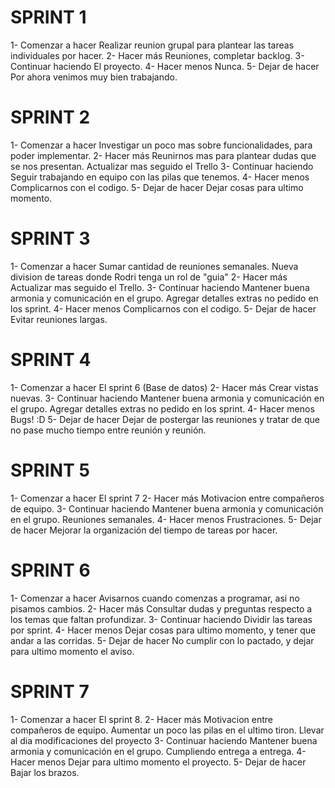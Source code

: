 # SPRINT 1
1- Comenzar a hacer 
    Realizar reunion grupal para plantear las tareas individuales por hacer. 
2- Hacer más
    Reuniones, completar backlog.
3- Continuar haciendo
    El proyecto. 
4- Hacer menos
    Nunca.
5- Dejar de hacer
    Por ahora venimos muy bien trabajando. 
# SPRINT 2
1- Comenzar a hacer 
    Investigar un poco mas sobre funcionalidades, para poder implementar.
2- Hacer más
    Reunirnos mas para plantear dudas que se nos presentan. Actualizar mas seguido el Trello
3- Continuar haciendo
    Seguir trabajando en equipo con las pilas que tenemos.
4- Hacer menos
    Complicarnos con el codigo.
5- Dejar de hacer
    Dejar cosas para ultimo momento.
# SPRINT 3
1- Comenzar a hacer 
    Sumar cantidad de reuniones semanales. Nueva division de tareas donde Rodri tenga un rol de "guia"
2- Hacer más
    Actualizar mas seguido el Trello. 
3- Continuar haciendo
    Mantener buena armonia y comunicación en el grupo. Agregar detalles extras no pedido en los sprint.
4- Hacer menos
    Complicarnos con el codigo.
5- Dejar de hacer
    Evitar reuniones largas.
# SPRINT 4
1- Comenzar a hacer 
    El sprint 6 (Base de datos)
2- Hacer más
    Crear vistas nuevas. 
3- Continuar haciendo
    Mantener buena armonia y comunicación en el grupo. Agregar detalles extras no pedido en los sprint. 
4- Hacer menos
    Bugs! :D
5- Dejar de hacer
    Dejar de postergar las reuniones y tratar de que no pase mucho tiempo entre reunión y reunión. 
# SPRINT 5
1- Comenzar a hacer 
    El sprint 7 
2- Hacer más
    Motivacion entre compañeros de equipo. 
3- Continuar haciendo
    Mantener buena armonia y comunicación en el grupo. Reuniones semanales.
4- Hacer menos
    Frustraciones. 
5- Dejar de hacer
    Mejorar la organización del tiempo de tareas por hacer.
# SPRINT 6
1- Comenzar a hacer 
    Avisarnos cuando comenzas a programar, asi no pisamos cambios.
2- Hacer más
    Consultar dudas y preguntas respecto a los temas que faltan profundizar. 
3- Continuar haciendo
    Dividir las tareas por sprint.
4- Hacer menos
    Dejar cosas para ultimo momento, y tener que andar a las corridas. 
5- Dejar de hacer
    No cumplir con lo pactado, y dejar para ultimo momento el aviso.
# SPRINT 7
1- Comenzar a hacer 
    El sprint 8.
2- Hacer más
    Motivacion entre compañeros de equipo. Aumentar un poco las pilas en el ultimo tiron. Llevar al dia modificaciones del proyecto
3- Continuar haciendo
    Mantener buena armonia y comunicación en el grupo. Cumpliendo entrega a entrega.
4- Hacer menos
    Dejar para ultimo momento el proyecto. 
5- Dejar de hacer
    Bajar los brazos.